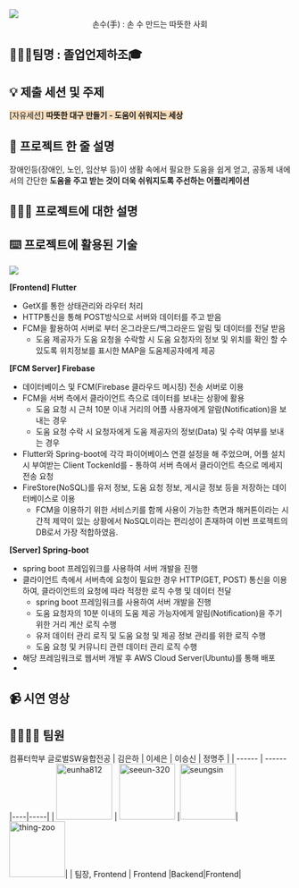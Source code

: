 <img src="https://user-images.githubusercontent.com/62578738/192111974-6ad690e1-4446-4502-bc3b-c91bcf170683.png"/>

 <div align="center"> 손수(手) : 손 수 만드는 따뜻한 사회 </div>
    
## 👩🏻‍🎓팀명 : 졸업언제하조🎓
  
  
  
## 💡 제출 세션 및 주제
<span style= 'background-color: #F7DDBE'>[자유세션] __따뜻한 대구 만들기 - 도움이 쉬워지는 세상__</span>
  
  
  
## 👥 프로젝트 한 줄 설명
장애인등(장애인, 노인, 임산부 등)이 생활 속에서 필요한 도움을 쉽게 얻고, 공동체 내에서의 간단한 __도움을 주고 받는 것이 더욱 쉬워지도록 주선하는 어플리케이션__
  
  
  
## 🧑🏻‍🦯 프로젝트에 대한 설명


## ⌨️ 프로젝트에 활용된 기술
<img src="https://user-images.githubusercontent.com/62578738/192134693-d35f6313-07a2-4141-8361-b88ba1203c20.png"/>

**[Frontend] Flutter** 
- GetX를 통한 상태관리와 라우터 처리
- HTTP통신을 통해 POST방식으로 서버와 데이터를 주고 받음
- FCM을 활용하여 서버로 부터 온그라운드/백그라운드 알림 및 데이터를 전달 받음
  - 도움 제공자가 도움 요청을 수락할 시 도움 요청자의 정보 및 위치를 확인 할 수 있도록 위치정보를 표시한 MAP을 도움제공자에게 제공

**[FCM Server] Firebase**
- 데이터베이스 및 FCM(Firebase 클라우드 메시징) 전송 서버로 이용
- FCM을 서버 측에서 클라이언트 측으로 데이터를 보내는 상황에 활용
  - 도움 요청 시 근처 10분 이내 거리의 어플 사용자에게 알람(Notification)을 보내는 경우
  - 도움 요청 수락 시 요청자에게 도움 제공자의 정보(Data) 및 수락 여부를 보내는 경우
- Flutter와 Spring-boot에 각각 파이어베이스 연결 설정을 해 주었으며, 어플 설치 시 부여받는 Client TockenId를 - 통하여 서버 측에서 클라이언트 측으로 메세지 전송 요청
- FireStore(NoSQL)를 유저 정보, 도움 요청 정보, 게시글 정보 등을 저장하는 데이터베이스로 이용
  - FCM을 이용하기 위한 서비스키를 함께 사용이 가능한 측면과 해커톤이라는 시간적 제약이 있는 상황에서 NoSQL이라는 편리성이 존재하여 이번 프로젝트의 DB로서 가장 적합하였음.

**[Server] Spring-boot**
- spring boot 프레임워크를 사용하여 서버 개발을 진행
- 클라이언트 측에서 서버측에 요청이 필요한 경우 HTTP(GET, POST) 통신을 이용하여, 클라이언트의 요청에 따라 적정한 로직 수행 및 데이터 전달
  - spring boot 프레임워크를 사용하여 서버 개발을 진행
  - 도움 요청자의 10분 이내의 도움 제공 가능자에게 알림(Notification)을 주기 위한 거리 계산 로직 수행
  - 유저 데이터 관리 로직 및 도움 요청 및 제공 정보 관리를 위한 로직 수행
  - 도움 요청 및 커뮤니티 관련 데이터 관리 로직 수행
- 해당 프레임워크로 웹서버 개발 후 AWS Cloud Server(Ubuntu)를 통해 배포
- 

## 📹 시연 영상

## 👩‍👩‍👧‍👧 팀원
컴퓨터학부 글로벌SW융합전공
| 김은하 | 이세은 | 이승신 | 정명주 |
| ------ | ------ |----|-----|
| <a href="https://github.com/eunha812"><img src="https://avatars.githubusercontent.com/u/62810560?v=4" alt="eunha812" width="100" height="100"></a> | <a href="https://github.com/seeun-320"><img src="https://user-images.githubusercontent.com/62578738/192110853-974e3a30-b8f0-41d0-a3fe-dc60ed64cc4a.png" alt="seeun-320" width="100" height="100"></a> |<a href="https://github.com/Seungsin"><img src="https://avatars.githubusercontent.com/u/62578738?s=120&v=4" alt="seungsin" width="100" height="100"></a>|<a href="https://github.com/thing-zoo"><img src="https://avatars.githubusercontent.com/u/62596783?v=4" alt="thing-zoo" width="100" height="100"></a>|
| 팀장, Frontend | Frontend |Backend|Frontend|
